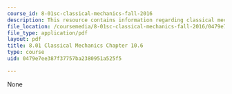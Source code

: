 ```yaml
---
course_id: 8-01sc-classical-mechanics-fall-2016
description: This resource contains information regarding classical mechanics.
file_location: /coursemedia/8-01sc-classical-mechanics-fall-2016/0479e7ee387f37757ba2380951a525f5_MIT8_01F16_example10.6.pdf
file_type: application/pdf
layout: pdf
title: 8.01 Classical Mechanics Chapter 10.6
type: course
uid: 0479e7ee387f37757ba2380951a525f5

---
```

None
